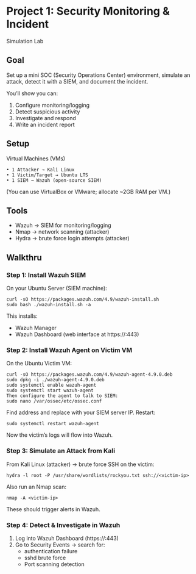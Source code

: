 # Project 1: Security Monitoring & Incident
Simulation Lab
## Goal
Set up a mini SOC (Security Operations Center) environment, simulate an attack, detect it with a SIEM, and document the incident.

You’ll show you can:
1. Configure monitoring/logging
2. Detect suspicious activity
3. Investigate and respond
4. Write an incident report

## Setup
Virtual Machines (VMs)

    • 1 Attacker → Kali Linux
    • 1 Victim/Target → Ubuntu LTS
    • 1 SIEM → Wazuh (open-source SIEM)
(You can use VirtualBox or VMware; allocate ~2GB RAM per VM.)

## Tools
- Wazuh → SIEM for monitoring/logging
- Nmap → network scanning (attacker)
- Hydra → brute force login attempts (attacker)

## Walkthru
### Step 1: Install Wazuh SIEM
On your Ubuntu Server (SIEM machine):

    curl -sO https://packages.wazuh.com/4.9/wazuh-install.sh
    sudo bash ./wazuh-install.sh -a
This installs:
- Wazuh Manager
- Wazuh Dashboard (web interface at https://<server-ip>:443)

### Step 2: Install Wazuh Agent on Victim VM
On the Ubuntu Victim VM:

    curl -sO https://packages.wazuh.com/4.9/wazuh-agent-4.9.0.deb
    sudo dpkg -i ./wazuh-agent-4.9.0.deb
    sudo systemctl enable wazuh-agent
    sudo systemctl start wazuh-agent
    Then configure the agent to talk to SIEM:
    sudo nano /var/ossec/etc/ossec.conf

Find address and replace with your SIEM server IP.
Restart:

    sudo systemctl restart wazuh-agent

Now the victim’s logs will flow into Wazuh.

### Step 3: Simulate an Attack from Kali
From Kali Linux (attacker) → brute force SSH on the victim:

    hydra -l root -P /usr/share/wordlists/rockyou.txt ssh://<victim-ip>

Also run an Nmap scan:

    nmap -A <victim-ip>

These should trigger alerts in Wazuh.

### Step 4: Detect & Investigate in Wazuh
1. Log into Wazuh Dashboard (https://<SIEM-IP>:443)
2. Go to Security Events → search for:
    - authentication failure
    - sshd brute force
    - Port scanning detection

